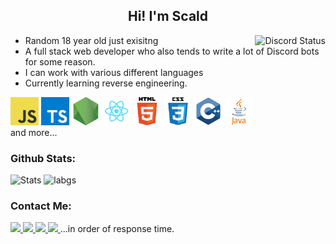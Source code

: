 <!--
About Me
-->
 <h2 align="center">
   Hi! I'm Scald
 </h2>
  <img align="right" src="https://lanyard.cnrad.dev/api/593787701409611776" alt="Discord Status">
  
 - Random 18 year old just exisitng
 - A full stack web developer who also tends to write a lot of Discord bots for some reason.
 - I can work with various different languages
 - Currently learning reverse engineering.
 
<div align="left">
 <img width="45px" src="https://raw.githubusercontent.com/github/explore/80688e429a7d4ef2fca1e82350fe8e3517d3494d/topics/javascript/javascript.png">
 <img width="45px" src="https://raw.githubusercontent.com/github/explore/80688e429a7d4ef2fca1e82350fe8e3517d3494d/topics/typescript/typescript.png">
 <img width="45px" src="https://raw.githubusercontent.com/github/explore/80688e429a7d4ef2fca1e82350fe8e3517d3494d/topics/nodejs/nodejs.png">
 <img width="45px" src="https://raw.githubusercontent.com/github/explore/80688e429a7d4ef2fca1e82350fe8e3517d3494d/topics/react/react.png">
 <img width="45px" src="https://raw.githubusercontent.com/github/explore/80688e429a7d4ef2fca1e82350fe8e3517d3494d/topics/html/html.png">
 <img width="45px" src="https://raw.githubusercontent.com/github/explore/80688e429a7d4ef2fca1e82350fe8e3517d3494d/topics/css/css.png">
 <img width="45px" src="https://raw.githubusercontent.com/github/explore/80688e429a7d4ef2fca1e82350fe8e3517d3494d/topics/cpp/cpp.png">
 <img width="45px" src="https://raw.githubusercontent.com/github/explore/80688e429a7d4ef2fca1e82350fe8e3517d3494d/topics/java/java.png"><br>
 and more...
</div>

<!--
Github Stats
-->
<h3>
  Github Stats:
</h3>
<div align="left">
 <img width="420px" src="https://github-readme-stats.vercel.app/api?username=Arikatsu&count_private=true&show_icons=true&line_height=25&show_icons=true&theme=tokyonight" alt="Stats">
 <img src="https://github-readme-stats.vercel.app/api/top-langs/?username=Arikatsu&layout=compact&langs_count=8&card_width=350&show_icons=true&theme=tokyonight" alt="labgs">
</div>

<!--
Contact Me
-->
<h3>
  Contact Me:
</h3>
<div align="left">
 <a href="https://discord.com/users/593787701409611776">
  <img src="https://github.com/dmhendricks/signature-social-icons/blob/master/icons/round-flat-filled/40px/discord.png">
 </a>
 <a href="https://twitter.com/Arikatsu420">
  <img src="https://github.com/dmhendricks/signature-social-icons/blob/master/icons/round-flat-filled/40px/twitter.png">
 </a>
 <a href="https://www.reddit.com/user/Resident_Spirit8144/">
  <img src="https://github.com/dmhendricks/signature-social-icons/blob/master/icons/round-flat-filled/40px/reddit.png">
 </a>
 <a href="https://www.youtube.com/channel/UCN21g8mnyeBvh5ATRerZI4A">
  <img src="https://github.com/dmhendricks/signature-social-icons/blob/master/icons/round-flat-filled/40px/youtube.png">
 </a>
 ...in order of response time.
</div>
